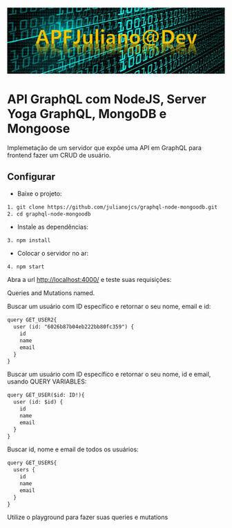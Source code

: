 ![Juliano Costa](https://raw.githubusercontent.com/julianojcs/julianojcs.github.io/master/apfjuliano.dev.png)

# API GraphQL com NodeJS, Server Yoga GraphQL, MongoDB e Mongoose

Implemetação de um servidor que expôe uma API em GraphQL para frontend fazer um CRUD de usuário.

## Configurar

* Baixe o projeto:

```
1. git clone https://github.com/julianojcs/graphql-node-mongoodb.git
2. cd graphql-node-mongoodb
```

* Instale as dependências:

```
3. npm install
```

* Colocar o servidor no ar:

```
4. npm start
```

Abra a url [http://localhost:4000/](http://localhost:4000/) e teste suas requisições:

Queries and Mutations named.

Buscar um usuário com ID específico e retornar o seu nome, email e id:

```
query GET_USER2{
  user (id: "6026b87b04eb222bb80fc359") {
    id
    name
    email
  }
}

```

Buscar um usuário com ID específico e retornar o seu nome, id e email, usando QUERY VARIABLES:

```
query GET_USER($id: ID!){
  user (id: $id) {
    id
    name
    email
  }
}
```

Buscar id, nome e email de todos os usuários:

```
query GET_USERS{
  users {
    id
    name
    email
  }
}
```

Utilize o playground para fazer suas queries e mutations

